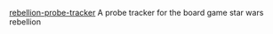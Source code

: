 [rebellion-probe-tracker](http://jamiemctaggart.com/misc/probe-tracker/ "Probe Tracker")
A probe tracker for the board game star wars rebellion
